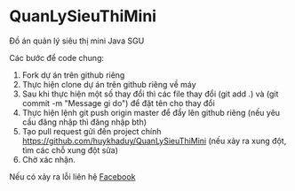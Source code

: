 # QuanLySieuThiMini
Đồ án quản lý siêu thị mini Java SGU

Các bước để code chung:
1. Fork dự án trên github riêng
2. Thực hiện clone dự án trên github riêng về máy
3. Sau khi thực hiện một số thay đổi thì các file thay đổi (git add .) và (git commit -m "Message gi do") để đặt tên cho thay đổi
4. Thực hiện lệnh git push origin master để đẩy lên github riêng (nếu yêu cầu đăng nhập thì đăng nhập bth)
5. Tạo pull request gửi đến project chính https://github.com/huykhaduy/QuanLySieuThiMini (nếu xảy ra xung đột, tìm các chỗ xung đột sửa)
6. Chờ xác nhận.

Nếu có xảy ra lỗi liên hệ <a href="https://www.facebook.com/huykhaduy">Facebook</a>
